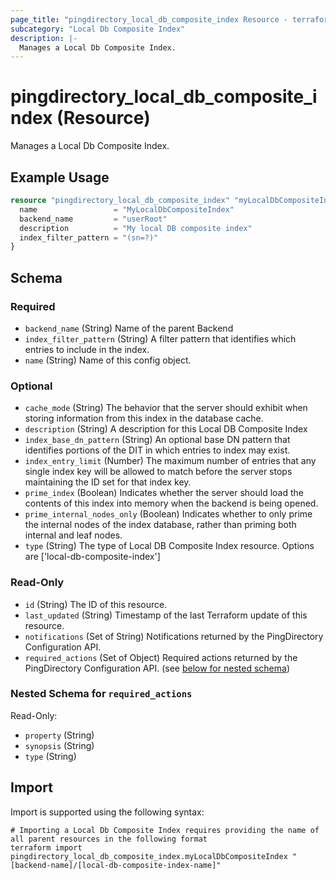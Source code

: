 ```yaml
---
page_title: "pingdirectory_local_db_composite_index Resource - terraform-provider-pingdirectory"
subcategory: "Local Db Composite Index"
description: |-
  Manages a Local Db Composite Index.
---
```


# pingdirectory_local_db_composite_index (Resource)

Manages a Local Db Composite Index.

## Example Usage

```terraform
resource "pingdirectory_local_db_composite_index" "myLocalDbCompositeIndex" {
  name                 = "MyLocalDbCompositeIndex"
  backend_name         = "userRoot"
  description          = "My local DB composite index"
  index_filter_pattern = "(sn=?)"
}
```

<!-- schema generated by tfplugindocs -->
## Schema

### Required

- `backend_name` (String) Name of the parent Backend
- `index_filter_pattern` (String) A filter pattern that identifies which entries to include in the index.
- `name` (String) Name of this config object.

### Optional

- `cache_mode` (String) The behavior that the server should exhibit when storing information from this index in the database cache.
- `description` (String) A description for this Local DB Composite Index
- `index_base_dn_pattern` (String) An optional base DN pattern that identifies portions of the DIT in which entries to index may exist.
- `index_entry_limit` (Number) The maximum number of entries that any single index key will be allowed to match before the server stops maintaining the ID set for that index key.
- `prime_index` (Boolean) Indicates whether the server should load the contents of this index into memory when the backend is being opened.
- `prime_internal_nodes_only` (Boolean) Indicates whether to only prime the internal nodes of the index database, rather than priming both internal and leaf nodes.
- `type` (String) The type of Local DB Composite Index resource. Options are ['local-db-composite-index']

### Read-Only

- `id` (String) The ID of this resource.
- `last_updated` (String) Timestamp of the last Terraform update of this resource.
- `notifications` (Set of String) Notifications returned by the PingDirectory Configuration API.
- `required_actions` (Set of Object) Required actions returned by the PingDirectory Configuration API. (see [below for nested schema](#nestedatt--required_actions))

<a id="nestedatt--required_actions"></a>
### Nested Schema for `required_actions`

Read-Only:

- `property` (String)
- `synopsis` (String)
- `type` (String)

## Import

Import is supported using the following syntax:

```shell
# Importing a Local Db Composite Index requires providing the name of all parent resources in the following format
terraform import pingdirectory_local_db_composite_index.myLocalDbCompositeIndex "[backend-name]/[local-db-composite-index-name]"
```

